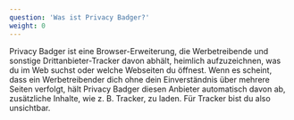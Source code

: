 ```yaml
---
question: 'Was ist Privacy Badger?'
weight: 0
---
```


Privacy Badger ist eine Browser-Erweiterung, die Werbetreibende und sonstige Drittanbieter-Tracker davon abhält, heimlich aufzuzeichnen, was du im Web suchst oder welche Webseiten du öffnest.  Wenn es scheint, dass ein Werbetreibender dich ohne dein Einverständnis über mehrere Seiten verfolgt, hält Privacy Badger diesen Anbieter automatisch davon ab, zusätzliche Inhalte, wie z. B. Tracker, zu laden.  Für Tracker bist du also unsichtbar.
